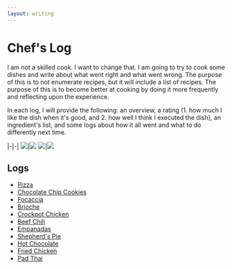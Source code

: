 ```yaml
---
layout: writing
---
```


# Chef's Log
I am not a skilled cook. I want to change that. I am going to try to cook some dishes and write about what went right and what went wrong. The purpose of this is to not enumerate recipes, but it will include a list of recipes. The purpose of this is to become better at cooking by doing it more frequently and reflecting upon the experience.

In each log, I will provide the following: an overview, a rating (1. how much I like the dish when it's good, and 2. how well I think I executed the dish), an ingredient's list, and some logs about how it all went and what to do differently next time.

|-|-|
![](../../assets/fried_chicken/fried_chicken_served.jpg)|![](../../assets/empanada/empanada_cooked_on_sheet.jpg)
![](../../assets/shepherds_pie/sp_baked.jpg)|![](../../assets/crockpot_chicken/crockpot_chicken_breasts_down.jpg)

## Logs
- [Pizza](./chefs_log/pizza.html)
- [Chocolate Chip Cookies](./chefs_log/chocolate_chip_cookies.html)
- [Focaccia](./chefs_log/focaccia.html)
- [Brioche](./chefs_log/brioche.html)
- [Crockpot Chicken](./chefs_log/crockpot_chicken.html)
- [Beef Chili](./chefs_log/beef_chili.html)
- [Empanadas](./chefs_log/empanadas.html)
- [Shepherd's Pie](./chefs_log/shepherds_pie.html)
- [Hot Chocolate](./chefs_log/hot_chocolate.html)
- [Fried Chicken](./chefs_log/fried_chicken.html)
- [Pad Thai](./chefs_log/pad_thai.html)
